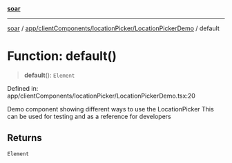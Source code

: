 [**soar**](../../../../../README.md)

***

[soar](../../../../../modules.md) / [app/clientComponents/locationPicker/LocationPickerDemo](../README.md) / default

# Function: default()

> **default**(): `Element`

Defined in: app/clientComponents/locationPicker/LocationPickerDemo.tsx:20

Demo component showing different ways to use the LocationPicker
This can be used for testing and as a reference for developers

## Returns

`Element`
